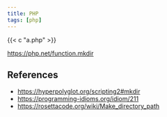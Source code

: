 ```yaml
---
title: PHP
tags: [php]
---
```


{{< c "a.php" >}}

<https://php.net/function.mkdir>

## References

- <https://hyperpolyglot.org/scripting2#mkdir>
- <https://programming-idioms.org/idiom/211>
- <https://rosettacode.org/wiki/Make_directory_path>
